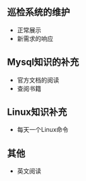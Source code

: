 ## 巡检系统的维护
  - 正常展示
  - 新需求的响应

## Mysql知识的补充
  - 官方文档的阅读
  - 查阅书籍

## Linux知识补充
  - 每天一个Linux命令

## 其他
  - 英文阅读
